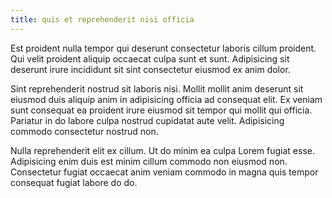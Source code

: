 ```yaml
---
title: quis et reprehenderit nisi officia
---
```


Est proident nulla tempor qui deserunt consectetur laboris cillum proident. Qui velit proident aliquip occaecat culpa sunt et sunt. Adipisicing sit deserunt irure incididunt sit sint consectetur eiusmod ex anim dolor.

Sint reprehenderit nostrud sit laboris nisi. Mollit mollit anim deserunt sit eiusmod duis aliquip anim in adipisicing officia ad consequat elit. Ex veniam sunt consequat ea proident irure eiusmod sit tempor qui mollit qui officia. Pariatur in do labore culpa nostrud cupidatat aute velit. Adipisicing commodo consectetur nostrud non.

Nulla reprehenderit elit ex cillum. Ut do minim ea culpa Lorem fugiat esse. Adipisicing enim duis est minim cillum commodo non eiusmod non. Consectetur fugiat occaecat anim veniam commodo in magna quis tempor consequat fugiat labore do do.
